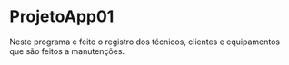 # ProjetoApp01
Neste programa e feito o registro dos técnicos, clientes e equipamentos que são feitos a manutenções.
